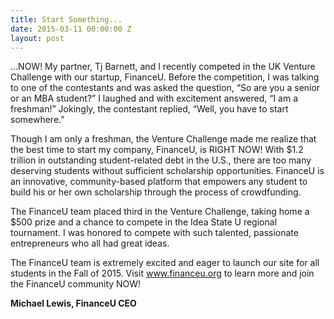 ```yaml
---
title: Start Something...
date: 2015-03-11 00:00:00 Z
layout: post
---
```

 
<p>&hellip;NOW! My partner, Tj Barnett, and I recently competed in the UK Venture Challenge with our startup, FinanceU. Before the competition, I was talking to one of the contestants and was asked the question, “So are you a senior or an MBA student?” I laughed and with excitement answered, “I am a freshman!” Jokingly, the contestant replied, “Well, you have to start somewhere.”<b><br/></b></p><p>Though I am only a freshman, the Venture Challenge made me realize that the best time to start my company, FinanceU, is RIGHT NOW! With $1.2 trillion in outstanding student-related debt in the U.S., there are too many deserving students without sufficient scholarship opportunities. FinanceU is an innovative, community-based platform that empowers any student to build his or her own scholarship through the process of crowdfunding. </p><p>The FinanceU team placed third in the Venture Challenge, taking home a $500 prize and a chance to compete in the Idea State U regional tournament. I was honored to compete with such talented, passionate entrepreneurs who all had great ideas. </p><p>The FinanceU team is extremely excited and eager to launch our site for all students in the Fall of 2015. Visit <a href="http://www.financeu.org" target="_blank">www.financeu.org</a> to learn more and join the FinanceU community NOW!</p><p><b>Michael Lewis, FinanceU CEO</b><br/></p>
